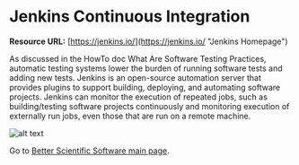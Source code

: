 # Jenkins Continuous Integration
**Resource URL:**  [https://jenkins.io/](https://jenkins.io/ "Jenkins Homepage") 

As discussed in the HowTo doc What Are Software Testing Practices, automatic testing systems lower the burden of running software tests and adding new tests.  Jenkins is an open-source automation server that provides plugins to support building, deploying, and automating software projects. Jenkins can monitor the execution of repeated jobs, such as building/testing software projects continuously and monitoring execution of externally run jobs, even those that are run on a remote machine. 

![alt text](https://cse-software.org/wordpress/wp-content/uploads/2016/08/226px-Jenkins_logo.svg_.png "Jenkins Logo")

Go to [Better Scientific Software main page](http://betterscientificsoftware.info).

<!--- 
Content area:  tools
Filters: reliability, testing, continuous integration 
--->
